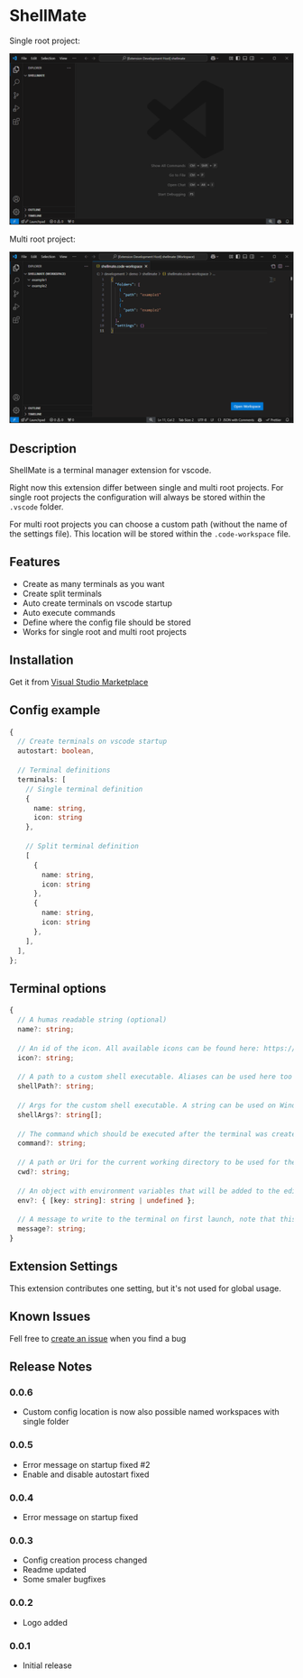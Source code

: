 # ShellMate

Single root project:

![ShellMate Demo - Single root](./assets/shellmate-demo1.gif)

Multi root project:

![ShellMate Demo - Multi root](./assets/shellmate-demo2.gif)

## Description

ShellMate is a terminal manager extension for vscode.

Right now this extension differ between single and multi root projects. For single root projects the configuration will always be stored within the `.vscode` folder.

For multi root projects you can choose a custom path (without the name of the settings file). This location will be stored within the `.code-workspace` file.

## Features

- Create as many terminals as you want
- Create split terminals
- Auto create terminals on vscode startup
- Auto execute commands
- Define where the config file should be stored
- Works for single root and multi root projects

## Installation

Get it from [Visual Studio Marketplace](https://marketplace.visualstudio.com/items?itemName=Dawosch.shellmate)

## Config example

```typescript
{
  // Create terminals on vscode startup
  autostart: boolean,

  // Terminal definitions
  terminals: [
    // Single terminal definition
    {
      name: string,
      icon: string
    },

    // Split terminal definition
    [
      {
        name: string,
        icon: string
      },
      {
        name: string,
        icon: string
      },
    ],
  ],
};
```

## Terminal options

```typescript
{
  // A humas readable string (optional)
  name?: string;

  // An id of the icon. All available icons can be found here: https://code.visualstudio.com/api/references/icons-in-labels#icon-listing
  icon?: string;

  // A path to a custom shell executable. Aliases can be used here too
  shellPath?: string;

  // Args for the custom shell executable. A string can be used on Windows only which allows specifying shell args in command-line format.
  shellArgs?: string[];

  // The command which should be executed after the terminal was created
  command?: string;

  // A path or Uri for the current working directory to be used for the terminal
  cwd?: string;

  // An object with environment variables that will be added to the editor process
  env?: { [key: string]: string | undefined };

  // A message to write to the terminal on first launch, note that this is not sent to the process but, rather written directly to the terminal. This supports escape sequences such a setting text style
  message?: string;
}
```

## Extension Settings

This extension contributes one setting, but it's not used for global usage.

## Known Issues

Fell free to [create an issue](https://github.com/dawosch/shellmate) when you find a bug

## Release Notes

### 0.0.6

- Custom config location is now also possible named workspaces with single folder

### 0.0.5

- Error message on startup fixed #2
- Enable and disable autostart fixed 

### 0.0.4

- Error message on startup fixed

### 0.0.3

- Config creation process changed
- Readme updated
- Some smaler bugfixes

### 0.0.2

- Logo added

### 0.0.1

- Initial release
